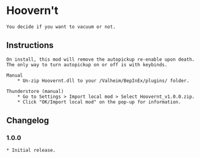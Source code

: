 # Hoovern't
	You decide if you want to vacuum or not.

## Instructions
	On install, this mod will remove the autopickup re-enable upon death. The only way to turn autopickup on or off is with keybinds.

	Manual
		* Un-zip Hoovernt.dll to your /Valheim/BepInEx/plugins/ folder.

	Thunderstore (manual)
		* Go to Settings > Import local mod > Select Hoovernt_v1.0.0.zip.
		* Click "OK/Import local mod" on the pop-up for information.

## Changelog
### 1.0.0
	* Initial release.